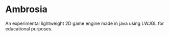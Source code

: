 # Ambrosia
An experimental lightweight 2D game engine made in java using LWJGL for educational purposes.
